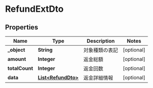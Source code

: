 

# RefundExtDto

## Properties

Name | Type | Description | Notes
------------ | ------------- | ------------- | -------------
**_object** | **String** | 対象種類の表記 |  [optional]
**amount** | **Integer** | 返金総額 |  [optional]
**totalCount** | **Integer** | 返金回数 |  [optional]
**data** | [**List&lt;RefundDto&gt;**](RefundDto.md) | 返金詳細情報 |  [optional]



